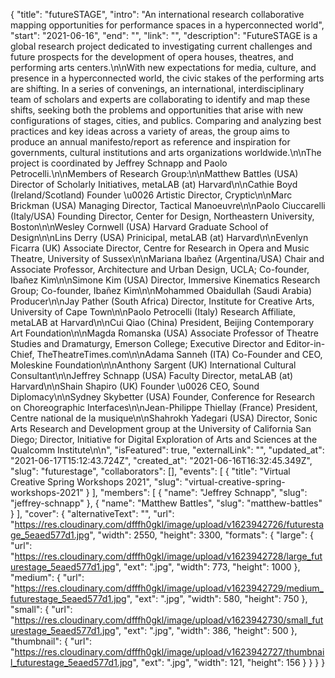 {
 "title": "futureSTAGE",
 "intro": "An international research collaborative mapping opportunities for performance spaces in a hyperconnected world",
 "start": "2021-06-16",
 "end": "",
 "link": "",
 "description": "FutureSTAGE is a global research project dedicated to investigating current challenges and future prospects for the development of opera houses, theatres, and performing arts centers.\n\nWith new expectations for media, culture, and presence in a hyperconnected world, the civic stakes of the performing arts are shifting. In a series of convenings, an international, interdisciplinary team of scholars and experts are collaborating to identify and map these shifts, seeking both the problems and opportunities that arise with new configurations of stages, cities, and publics. Comparing and analyzing best practices and key ideas across a variety of areas, the group aims to produce an annual manifesto/report as reference and inspiration for governments, cultural institutions and arts organizations worldwide.\n\nThe project is coordinated by Jeffrey Schnapp and Paolo Petrocelli.\n\nMembers of Research Group:\n\nMatthew Battles (USA) Director of Scholarly Initiatives, metaLAB (at) Harvard\n\nCathie Boyd (Ireland/Scotland) Founder \u0026 Artistic Director, Cryptic\n\nMarc Brickman (USA) Managing Director, Tactical Manoeuvre\n\nPaolo Ciuccarelli (Italy/USA) Founding Director, Center for Design, Northeastern University, Boston\n\nWesley Cornwell (USA) Harvard Graduate School of Design\n\nLins Derry (USA) Prinicipal, metaLAB (at) Harvard\n\nEvenlyn Ficarra (UK) Associate Director, Centre for Research in Opera and Music Theatre, University of Sussex\n\nMariana Ibañez (Argentina/USA) Chair and Associate Professor, Architecture and Urban Design, UCLA; Co-founder, Ibañez Kim\n\nSimone Kim (USA) Director, Immersive Kinematics Research Group; Co-founder, Ibañez Kim\n\nMohammed Obaidullah (Saudi Arabia) Producer\n\nJay Pather (South Africa) Director, Institute for Creative Arts, University of Cape Town\n\nPaolo Petrocelli (Italy) Research Affiliate, metaLAB at Harvard\n\nCui Qiao (China) President, Beijing Contemporary Art Foundation\n\nMagda Romanska (USA) Associate Professor of Theatre Studies and Dramaturgy, Emerson College; Executive Director and Editor-in-Chief, TheTheatreTimes.com\n\nAdama Sanneh (ITA) Co-Founder and CEO, Moleskine Foundation\n\nAnthony Sargent (UK) International Cultural Consultant\n\nJeffrey Schnapp (USA) Faculty Director, metaLAB (at) Harvard\n\nShain Shapiro (UK) Founder \u0026 CEO, Sound Diplomacy\n\nSydney Skybetter (USA) Founder, Conference for Research on Choreographic Interfaces\n\nJean-Philippe Thiellay (France) President, Centre national de la musique\n\nShahrokh Yadegari (USA) Director, Sonic Arts Research and Development group at the University of California San Diego; Director, Initiative for Digital Exploration of Arts and Sciences at the Qualcomm Institute\n\n",
 "isFeatured": true,
 "externalLink": "",
 "updated_at": "2021-06-17T15:12:43.724Z",
 "created_at": "2021-06-16T16:32:45.349Z",
 "slug": "futurestage",
 "collaborators": [],
 "events": [
  {
   "title": "Virtual Creative Spring Workshops 2021",
   "slug": "virtual-creative-spring-workshops-2021"
  }
 ],
 "members": [
  {
   "name": "Jeffrey Schnapp",
   "slug": "jeffrey-schnapp"
  },
  {
   "name": "Matthew Battles",
   "slug": "matthew-battles"
  }
 ],
 "cover": {
  "alternativeText": "",
  "url": "https://res.cloudinary.com/dfffh0gkl/image/upload/v1623942726/futurestage_5eaed577d1.jpg",
  "width": 2550,
  "height": 3300,
  "formats": {
   "large": {
    "url": "https://res.cloudinary.com/dfffh0gkl/image/upload/v1623942728/large_futurestage_5eaed577d1.jpg",
    "ext": ".jpg",
    "width": 773,
    "height": 1000
   },
   "medium": {
    "url": "https://res.cloudinary.com/dfffh0gkl/image/upload/v1623942729/medium_futurestage_5eaed577d1.jpg",
    "ext": ".jpg",
    "width": 580,
    "height": 750
   },
   "small": {
    "url": "https://res.cloudinary.com/dfffh0gkl/image/upload/v1623942730/small_futurestage_5eaed577d1.jpg",
    "ext": ".jpg",
    "width": 386,
    "height": 500
   },
   "thumbnail": {
    "url": "https://res.cloudinary.com/dfffh0gkl/image/upload/v1623942727/thumbnail_futurestage_5eaed577d1.jpg",
    "ext": ".jpg",
    "width": 121,
    "height": 156
   }
  }
 }
}